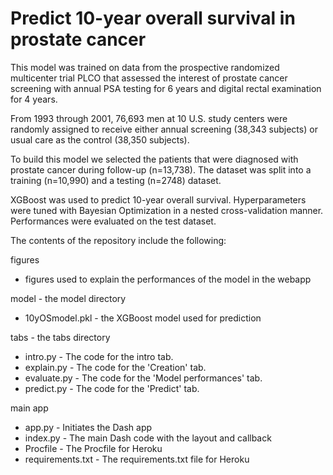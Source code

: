 # Predict 10-year overall survival in prostate cancer
This model was trained on data from the prospective randomized multicenter trial PLCO that assessed the interest of prostate cancer screening with annual PSA testing for 6 years and digital rectal examination for 4 years. 

From 1993 through 2001, 76,693 men at 10 U.S. study centers were randomly assigned to receive either annual screening (38,343 subjects) or usual care as the control (38,350 subjects).

To build this model we selected the patients that were diagnosed with prostate cancer during follow-up (n=13,738). The dataset was split into a training (n=10,990) and a testing (n=2748) dataset. 

XGBoost was used to predict 10-year overall survival. Hyperparameters were tuned with Bayesian Optimization in a nested cross-validation manner. Performances were evaluated on the test dataset.

The contents of the repository include the following:

figures
- figures used to explain the performances of the model in the webapp

model - the model directory

- 10yOSmodel.pkl - the XGBoost model used for prediction

tabs - the tabs directory

- intro.py - The code for the intro tab.
- explain.py - The code for the 'Creation' tab.
- evaluate.py - The code for the 'Model performances' tab.
- predict.py - The code for the 'Predict' tab.

main app

- app.py - Initiates the Dash app
- index.py - The main Dash code with the layout and callback
- Procfile - The Procfile for Heroku
- requirements.txt - The requirements.txt file for Heroku

